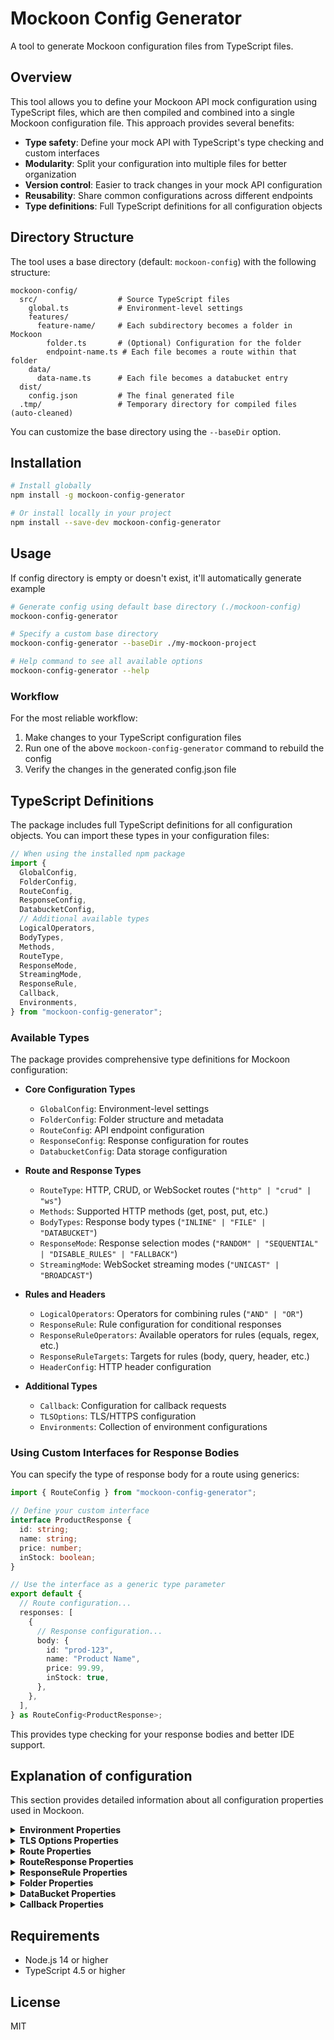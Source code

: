 # Mockoon Config Generator

A tool to generate Mockoon configuration files from TypeScript files.

## Overview

This tool allows you to define your Mockoon API mock configuration using TypeScript files, which are then compiled and combined into a single Mockoon configuration file. This approach provides several benefits:

- **Type safety**: Define your mock API with TypeScript's type checking and custom interfaces
- **Modularity**: Split your configuration into multiple files for better organization
- **Version control**: Easier to track changes in your mock API configuration
- **Reusability**: Share common configurations across different endpoints
- **Type definitions**: Full TypeScript definitions for all configuration objects

## Directory Structure

The tool uses a base directory (default: `mockoon-config`) with the following structure:

```
mockoon-config/
  src/                  # Source TypeScript files
    global.ts           # Environment-level settings
    features/
      feature-name/     # Each subdirectory becomes a folder in Mockoon
        folder.ts       # (Optional) Configuration for the folder
        endpoint-name.ts # Each file becomes a route within that folder
    data/
      data-name.ts      # Each file becomes a databucket entry
  dist/
    config.json         # The final generated file
  .tmp/                 # Temporary directory for compiled files (auto-cleaned)
```

You can customize the base directory using the `--baseDir` option.

## Installation

```bash
# Install globally
npm install -g mockoon-config-generator

# Or install locally in your project
npm install --save-dev mockoon-config-generator
```

## Usage

If config directory is empty or doesn't exist, it'll automatically generate example

```bash
# Generate config using default base directory (./mockoon-config)
mockoon-config-generator

# Specify a custom base directory
mockoon-config-generator --baseDir ./my-mockoon-project

# Help command to see all available options
mockoon-config-generator --help
```

### Workflow

For the most reliable workflow:

1. Make changes to your TypeScript configuration files
2. Run one of the above `mockoon-config-generator` command to rebuild the config
3. Verify the changes in the generated config.json file

## TypeScript Definitions

The package includes full TypeScript definitions for all configuration objects. You can import these types in your configuration files:

```typescript
// When using the installed npm package
import {
  GlobalConfig,
  FolderConfig,
  RouteConfig,
  ResponseConfig,
  DatabucketConfig,
  // Additional available types
  LogicalOperators,
  BodyTypes,
  Methods,
  RouteType,
  ResponseMode,
  StreamingMode,
  ResponseRule,
  Callback,
  Environments,
} from "mockoon-config-generator";
```

### Available Types

The package provides comprehensive type definitions for Mockoon configuration:

- **Core Configuration Types**

  - `GlobalConfig`: Environment-level settings
  - `FolderConfig`: Folder structure and metadata
  - `RouteConfig`: API endpoint configuration
  - `ResponseConfig`: Response configuration for routes
  - `DatabucketConfig`: Data storage configuration

- **Route and Response Types**

  - `RouteType`: HTTP, CRUD, or WebSocket routes (`"http" | "crud" | "ws"`)
  - `Methods`: Supported HTTP methods (get, post, put, etc.)
  - `BodyTypes`: Response body types (`"INLINE" | "FILE" | "DATABUCKET"`)
  - `ResponseMode`: Response selection modes (`"RANDOM" | "SEQUENTIAL" | "DISABLE_RULES" | "FALLBACK"`)
  - `StreamingMode`: WebSocket streaming modes (`"UNICAST" | "BROADCAST"`)

- **Rules and Headers**

  - `LogicalOperators`: Operators for combining rules (`"AND" | "OR"`)
  - `ResponseRule`: Rule configuration for conditional responses
  - `ResponseRuleOperators`: Available operators for rules (equals, regex, etc.)
  - `ResponseRuleTargets`: Targets for rules (body, query, header, etc.)
  - `HeaderConfig`: HTTP header configuration

- **Additional Types**
  - `Callback`: Configuration for callback requests
  - `TLSOptions`: TLS/HTTPS configuration
  - `Environments`: Collection of environment configurations

### Using Custom Interfaces for Response Bodies

You can specify the type of response body for a route using generics:

```typescript
import { RouteConfig } from "mockoon-config-generator";

// Define your custom interface
interface ProductResponse {
  id: string;
  name: string;
  price: number;
  inStock: boolean;
}

// Use the interface as a generic type parameter
export default {
  // Route configuration...
  responses: [
    {
      // Response configuration...
      body: {
        id: "prod-123",
        name: "Product Name",
        price: 99.99,
        inStock: true,
      },
    },
  ],
} as RouteConfig<ProductResponse>;
```

This provides type checking for your response bodies and better IDE support.

## Explanation of configuration

This section provides detailed information about all configuration properties used in Mockoon.

<details>
<summary><strong>Environment Properties</strong></summary>

- **uuid**: Unique identifier for the environment
- **lastMigration**: Version number of the last migration applied to this environment
- **name**: Display name of the environment
- **port**: Port number the mock server listens on (default: 3000)
- **hostname**: Hostname the server binds to (empty string means all interfaces)
- **endpointPrefix**: Prefix added to all routes (e.g., "/api/v1")
- **latency**: Global response delay in milliseconds
- **folders**: Array of folders for organizing routes
- **routes**: Array of route definitions
- **rootChildren**: References to routes/folders at the root level
- **proxyMode**: Whether proxy mode is enabled
- **proxyRemovePrefix**: Whether to remove the endpoint prefix when proxying
- **proxyHost**: Target host for proxying requests
- **proxyReqHeaders**: Headers to add to proxied requests
- **proxyResHeaders**: Headers to add to proxied responses
- **tlsOptions**: TLS/HTTPS configuration
- **cors**: Whether CORS is enabled
- **headers**: Global headers added to all responses
- **data**: Array of data buckets
- **callbacks**: Array of callback definitions
</details>

<details>
<summary><strong>TLS Options Properties</strong></summary>

- **enabled**: Whether TLS/HTTPS is enabled
- **type**: Type of TLS configuration ('PFX' or 'CERT')
- **pfxPath**: Path to PFX/PKCS12 file
- **certPath**: Path to certificate file (for 'CERT' type)
- **keyPath**: Path to private key file (for 'CERT' type)
- **caPath**: Path to CA certificate file
- **passphrase**: Password for PFX file or private key
</details>

<details>
<summary><strong>Route Properties</strong></summary>

- **uuid**: Unique identifier for the route
- **type**: Type of route ('http', 'crud', or 'ws')
- **documentation**: Description/notes for the route
- **method**: HTTP method (get, post, put, etc.)
- **endpoint**: URL path pattern for the route
- **responses**: Array of possible responses
- **responseMode**: How to select responses (RANDOM, SEQUENTIAL, etc.)
- **streamingMode**: For WebSocket routes (UNICAST or BROADCAST)
- **streamingInterval**: Interval for streaming responses in milliseconds
</details>

<details>
<summary><strong>RouteResponse Properties</strong></summary>

- **uuid**: Unique identifier for the response
- **rules**: Array of rules to determine when to use this response
- **rulesOperator**: How to combine rules ('AND' or 'OR')
- **statusCode**: HTTP status code
- **label**: Display name for the response
- **headers**: Response-specific headers
- **body**: Response body content
- **latency**: Response-specific delay in milliseconds
- **bodyType**: How to serve the body (INLINE, FILE, or DATABUCKET)
- **filePath**: Path to file (for FILE bodyType)
- **databucketID**: ID of data bucket (for DATABUCKET bodyType)
- **sendFileAsBody**: Whether to send file content as body
- **disableTemplating**: Whether to disable templating for this response
- **fallbackTo404**: Whether to return 404 if rules don't match
- **default**: Whether this is the default response
- **crudKey**: ID field name for CRUD operations
- **callbacks**: Array of callbacks to trigger
</details>

<details>
<summary><strong>ResponseRule Properties</strong></summary>

- **target**: What to check (body, query, header, etc.)
- **modifier**: Path or key to check within the target
- **value**: Value to compare against
- **invert**: Whether to invert the match result
- **operator**: Comparison operator (equals, regex, etc.)
</details>

<details>
<summary><strong>Folder Properties</strong></summary>

- **uuid**: Unique identifier for the folder
- **name**: Display name of the folder
- **children**: Array of references to routes or subfolders
</details>

<details>
<summary><strong>DataBucket Properties</strong></summary>

- **uuid**: Unique identifier for the data bucket
- **id**: Short ID for referencing in templates
- **name**: Display name of the data bucket
- **documentation**: Description/notes for the data bucket
- **value**: Content of the data bucket (usually JSON)
</details>

<details>
<summary><strong>Callback Properties</strong></summary>

- **uuid**: Unique identifier for the callback
- **id**: Short ID for referencing
- **name**: Display name of the callback
- **documentation**: Description/notes for the callback
- **method**: HTTP method to use
- **uri**: URL to call
- **headers**: Headers to send with the callback
- **body**: Body content to send
- **bodyType**: How to serve the body (INLINE, FILE, or DATABUCKET)
- **filePath**: Path to file (for FILE bodyType)
- **databucketID**: ID of data bucket (for DATABUCKET bodyType)
- **sendFileAsBody**: Whether to send file content as body
</details>

## Requirements

- Node.js 14 or higher
- TypeScript 4.5 or higher

## License

MIT

